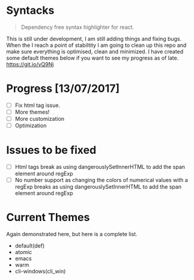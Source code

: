 # Syntacks
> Dependency free syntax highlighter for react.

This is still under development, I am still adding things and fixing bugs. When the I reach a point of stabiltity I am going to clean up this repo and make sure everything is optimised, clean and minimized.
I have created some default themes below if you want to see my progress as of late.
https://git.io/vQ9Nj

# Progress [13/07/2017]
- [ ] Fix html tag issue.
- [ ] More themes!
- [ ] More customization
- [ ] Optimization     

# Issues to be fixed 
- [ ] Html tags break as using dangerouslySetInnerHTML to add the span element around regExp
- [ ] No number support as changing the colors of numerical values with a regExp breaks as using dangerouslySetInnerHTML to add the span element around regExp

# Current Themes
Again demonstrated here, but here is a complete list.
- default(def)
- atomic
- emacs
- warm
- cli-windows(cli_win)
